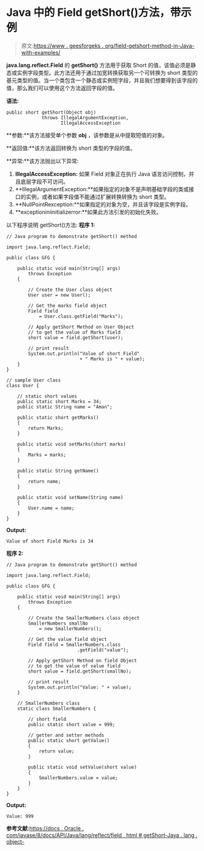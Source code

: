 # Java 中的 Field getShort()方法，带示例

> 原文:[https://www . geesforgeks . org/field-getshort-method-in-Java-with-examples/](https://www.geeksforgeeks.org/field-getshort-method-in-java-with-examples/)

**java.lang.reflect.Field** 的 **getShort()** 方法用于获取 Short 的值，该值必须是静态或实例字段类型。此方法还用于通过加宽转换获取另一个可转换为 short 类型的基元类型的值。当一个类包含一个静态或实例短字段，并且我们想要得到该字段的值，那么我们可以使用这个方法返回字段的值。

**语法:**

```
public short getShort(Object obj)
             throws IllegalArgumentException,
                    IllegalAccessException

```

**参数:**该方法接受单个参数 **obj** ，该参数是从中提取短值的对象。

**返回值:**该方法返回转换为 short 类型的字段的值。

**异常:**该方法抛出以下异常:

1.  **IllegalAccessException:** 如果 Field 对象正在执行 Java 语言访问控制，并且底层字段不可访问。
2.  **IllegalArgumentException:**如果指定的对象不是声明基础字段的类或接口的实例，或者如果字段值不能通过扩展转换转换为 short 类型。
3.  **NullPointRexception:**如果指定的对象为空，并且该字段是实例字段。
4.  **exceptioniniinitializerror:**如果此方法引发的初始化失败。

以下程序说明 getShort()方法:
**程序 1:**

```
// Java program to demonstrate getShort() method

import java.lang.reflect.Field;

public class GFG {

    public static void main(String[] args)
        throws Exception
    {

        // Create the User class object
        User user = new User();

        // Get the marks field object
        Field field
            = User.class.getField("Marks");

        // Apply getShort Method on User Object
        // to get the value of Marks field
        short value = field.getShort(user);

        // print result
        System.out.println("Value of short Field"
                           + " Marks is " + value);
    }
}

// sample User class
class User {

    // static short values
    public static short Marks = 34;
    public static String name = "Aman";

    public static short getMarks()
    {
        return Marks;
    }

    public static void setMarks(short marks)
    {
        Marks = marks;
    }

    public static String getName()
    {
        return name;
    }

    public static void setName(String name)
    {
        User.name = name;
    }
}
```

**Output:**

```
Value of short Field Marks is 34

```

**程序 2:**

```
// Java program to demonstrate getShort() method

import java.lang.reflect.Field;

public class GFG {

    public static void main(String[] args)
        throws Exception
    {

        // Create the SmallerNumbers class object
        SmallerNumbers smallNo
            = new SmallerNumbers();

        // Get the value field object
        Field field = SmallerNumbers.class
                          .getField("value");

        // Apply getShort Method on field Object
        // to get the value of value field
        short value = field.getShort(smallNo);

        // print result
        System.out.println("Value: " + value);
    }

    // SmallerNumbers class
    static class SmallerNumbers {

        // short field
        public static short value = 999;

        // getter and setter methods
        public static short getValue()
        {
            return value;
        }

        public static void setValue(short value)
        {
            SmallerNumbers.value = value;
        }
    }
}
```

**Output:**

```
Value: 999

```

**参考文献:**[https://docs . Oracle . com/javase/8/docs/API/Java/lang/reflect/field . html # getShort-Java . lang . object-](https://docs.oracle.com/javase/8/docs/api/java/lang/reflect/Field.html#getShort-java.lang.Object-)
